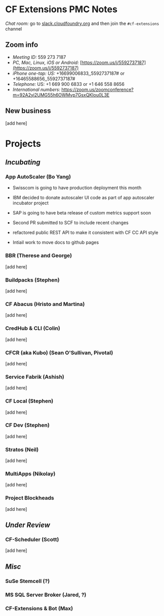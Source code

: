 # CF Extensions PMC Notes

*Chat room:* go to [slack.cloudfoundry.org](https://slack.cloudfoundry.org) and then join the `#cf-extensions` channel

## Zoom info

- *Meeting ID:* 559 273 7187
- *PC, Mac, Linux, iOS or Android:* [https://zoom.us/j/5592737187](https://zoom.us/j/5592737187)
- *iPhone one-tap: US:* +16699006833,,5592737187#  or +16465588656,,5592737187# 
- *Telephone:* US: +1 669 900 6833  or +1 646 558 8656 
- *International numbers:* https://zoom.us/zoomconference?m=92A2yi2UMG55h6OWMvp7GsxQKIou0L3E

## New business

[add here]

# Projects

## _Incubating_

### App AutoScaler (Bo Yang)

- Swisscom is going to have production deployment this month
- IBM decided to donate autoscaler UI code as part of app autoscaler incubator project
- SAP is going to have beta release of custom metrics support soon

- Second PR submitted to SCF to include recent changes
- refactored public REST API to make it consistent with CF CC API style
- Intiail work to move docs to github pages 


### BBR (Therese and George)

[add here]

### Buildpacks (Stephen)

[add here]

### CF Abacus (Hristo and Martina)

[add here]

### CredHub & CLI (Colin)

[add here]

### CFCR (aka Kubo) (Sean O'Sullivan, Pivotal)

[add here]

### Service Fabrik (Ashish)

[add here]

### CF Local (Stephen)

[add here]

### CF Dev (Stephen)

[add here]

### Stratos (Neil)

[add here]

### MultiApps (Nikolay)

[add here]

### Project Blockheads

[add here]

## _Under Review_

### CF-Scheduler (Scott)

[add here]

## _Misc_

### SuSe Stemcell (?)
### MS SQL Server Broker (Jared, ?)
### CF-Extensions & Bot (Max)
